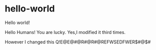 # hello-world
Hello world!

Hello Humans! You are lucky.
Yes,I modified it third times.


However I changed this Q!E@E@#@R#@R#@REFWSEDFWER$#@$# 